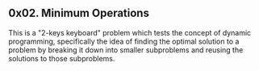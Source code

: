 0x02. Minimum Operations
---
This is a "2-keys keyboard" problem which tests the concept of dynamic programming, specifically the idea of finding the optimal solution to a problem by breaking it down into smaller subproblems and reusing the solutions to those subproblems.
